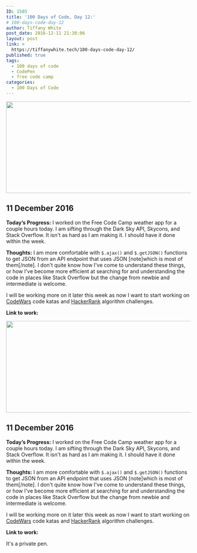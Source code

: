 ```yaml
---
ID: 1505
title: '100 Days of Code, Day 12:'
# 100-days-code-day-12
author: Tiffany White
post_date: 2016-12-11 21:30:06
layout: post
link: >
  https://tiffanywhite.tech/100-days-code-day-12/
published: true
tags:
  - 100 days of code
  - CodePen
  - free code camp
categories:
  - 100 Days of Code
---
```



<img class="size-full wp-image-1504 aligncenter" src="https://helloburgh.me/wp-content/uploads/2016/12/Image-12-11-16-9-23-PM.png" width="546" height="250" />

## 11 December 2016

**Today’s Progress:**
I worked on the Free Code Camp weather app for a couple hours today. I am sifting through the Dark Sky API, Skycons, and Stack Overflow. It isn't as hard as I am making it. I should have it done within the week.

**Thoughts:**
I am more comfortable with `$.ajax()` and `$.getJSON()` functions to get JSON from an API endpoint that uses JSON [note]which is most of them[/note]. I don't quite know how I've come to understand these things, or how I've become more efficient at searching for and understanding the code in places like Stack Overflow but the change from newbie and intermediate is welcome.

I will be working more on it later this week as now I want to start working on [CodeWars](www.codewars.com) code katas and [HackerRank](www.hackerrank.com) algorithm challenges.

**Link to work:**



<img class="size-full wp-image-1504 aligncenter" src="https://helloburgh.me/wp-content/uploads/2016/12/Image-12-11-16-9-23-PM.png" width="546" height="250" />

## 11 December 2016

**Today’s Progress:**
I worked on the Free Code Camp weather app for a couple hours today. I am sifting through the Dark Sky API, Skycons, and Stack Overflow. It isn't as hard as I am making it. I should have it done within the week.

**Thoughts:**
I am more comfortable with `$.ajax()` and `$.getJSON()` functions to get JSON from an API endpoint that uses JSON [note]which is most of them[/note]. I don't quite know how I've come to understand these things, or how I've become more efficient at searching for and understanding the code in places like Stack Overflow but the change from newbie and intermediate is welcome.

I will be working more on it later this week as now I want to start working on [CodeWars](www.codewars.com) code katas and [HackerRank](www.hackerrank.com) algorithm challenges.

**Link to work:**




It's a private pen.